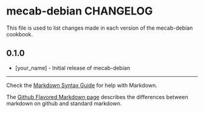 mecab-debian CHANGELOG
======================

This file is used to list changes made in each version of the mecab-debian cookbook.

0.1.0
-----
- [your_name] - Initial release of mecab-debian

- - -
Check the [Markdown Syntax Guide](http://daringfireball.net/projects/markdown/syntax) for help with Markdown.

The [Github Flavored Markdown page](http://github.github.com/github-flavored-markdown/) describes the differences between markdown on github and standard markdown.
